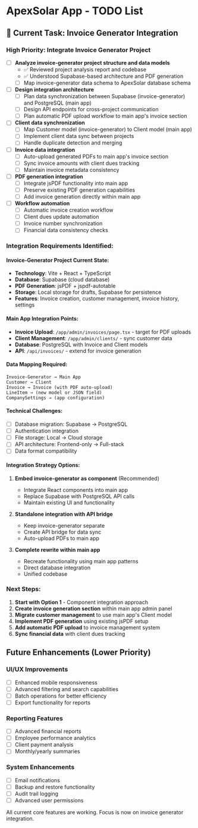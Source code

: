 # ApexSolar App - TODO List

## 🔄 Current Task: Invoice Generator Integration

### High Priority: Integrate Invoice Generator Project
- [ ] **Analyze invoice-generator project structure and data models**
  - ✅ Reviewed project analysis report and codebase
  - ✅ Understood Supabase-based architecture and PDF generation
  - [ ] Map invoice-generator data schema to ApexSolar database schema
  
- [ ] **Design integration architecture**
  - [ ] Plan data synchronization between Supabase (invoice-generator) and PostgreSQL (main app)
  - [ ] Design API endpoints for cross-project communication
  - [ ] Plan automatic PDF upload workflow to main app's invoice section
  
- [ ] **Client data synchronization**
  - [ ] Map Customer model (invoice-generator) to Client model (main app)
  - [ ] Implement client data sync between projects
  - [ ] Handle duplicate detection and merging
  
- [ ] **Invoice data integration**
  - [ ] Auto-upload generated PDFs to main app's invoice section
  - [ ] Sync invoice amounts with client dues tracking
  - [ ] Maintain invoice metadata consistency
  
- [ ] **PDF generation integration**
  - [ ] Integrate jsPDF functionality into main app
  - [ ] Preserve existing PDF generation capabilities
  - [ ] Add invoice generation directly within main app
  
- [ ] **Workflow automation**
  - [ ] Automatic invoice creation workflow
  - [ ] Client dues update automation
  - [ ] Invoice number synchronization
  - [ ] Financial data consistency checks

### Integration Requirements Identified:

#### Invoice-Generator Project Current State:
- **Technology**: Vite + React + TypeScript
- **Database**: Supabase (cloud database)
- **PDF Generation**: jsPDF + jspdf-autotable
- **Storage**: Local storage for drafts, Supabase for persistence
- **Features**: Invoice creation, customer management, invoice history, settings

#### Main App Integration Points:
- **Invoice Upload**: `/app/admin/invoices/page.tsx` - target for PDF uploads
- **Client Management**: `/app/admin/clients/` - sync customer data
- **Database**: PostgreSQL with Invoice and Client models
- **API**: `/api/invoices/` - extend for invoice generation

#### Data Mapping Required:
```
Invoice-Generator → Main App
Customer → Client
Invoice → Invoice (with PDF auto-upload)
LineItem → (new model or JSON field)
CompanySettings → (app configuration)
```

#### Technical Challenges:
- [ ] Database migration: Supabase → PostgreSQL
- [ ] Authentication integration
- [ ] File storage: Local → Cloud storage
- [ ] API architecture: Frontend-only → Full-stack
- [ ] Data format compatibility

#### Integration Strategy Options:
1. **Embed invoice-generator as component** (Recommended)
   - Integrate React components into main app
   - Replace Supabase with PostgreSQL API calls
   - Maintain existing UI and functionality
   
2. **Standalone integration with API bridge**
   - Keep invoice-generator separate
   - Create API bridge for data sync
   - Auto-upload PDFs to main app

3. **Complete rewrite within main app**
   - Recreate functionality using main app patterns
   - Direct database integration
   - Unified codebase

### Next Steps:
1. **Start with Option 1** - Component integration approach
2. **Create invoice generation section** within main app admin panel
3. **Migrate customer management** to use main app's Client model
4. **Implement PDF generation** using existing jsPDF setup
5. **Add automatic PDF upload** to invoice management system
6. **Sync financial data** with client dues tracking

## Future Enhancements (Lower Priority)

### UI/UX Improvements
- [ ] Enhanced mobile responsiveness
- [ ] Advanced filtering and search capabilities
- [ ] Batch operations for better efficiency
- [ ] Export functionality for reports

### Reporting Features
- [ ] Advanced financial reports
- [ ] Employee performance analytics
- [ ] Client payment analysis
- [ ] Monthly/yearly summaries

### System Enhancements
- [ ] Email notifications
- [ ] Backup and restore functionality
- [ ] Audit trail logging
- [ ] Advanced user permissions

All current core features are working. Focus is now on invoice generator integration.
